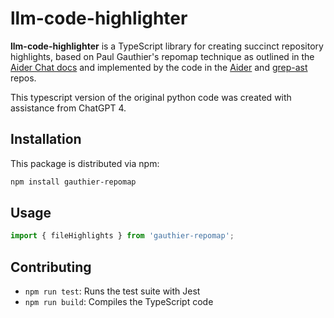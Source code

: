 # llm-code-highlighter

**llm-code-highlighter** is a TypeScript library for creating succinct repository highlights, based on Paul Gauthier's repomap technique as outlined in the [Aider Chat docs](https://aider.chat/docs/repomap.html) and implemented by the code in the [Aider](https://github.com/paul-gauthier/aider) and [grep-ast](https://github.com/paul-gauthier/grep-ast) repos.

This typescript version of the original python code was created with assistance from ChatGPT 4.

## Installation

This package is distributed via npm:

```bash
npm install gauthier-repomap
```

## Usage
```typescript
import { fileHighlights } from 'gauthier-repomap';
```

## Contributing

* `npm run test`: Runs the test suite with Jest
* `npm run build`: Compiles the TypeScript code
